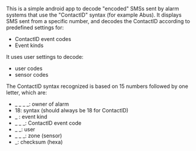 This is a simple android app to decode "encoded" SMSs sent by alarm systems that use the "ContactID" syntax (for example Abus).
It displays SMS sent from a specific number, and decodes the ContactID according to predefined settings for:
- ContactID event codes
- Event kinds

It uses user settings to decode:
- user codes
- sensor codes

The ContactID syntax recognized is based on 15 numbers followed by one letter, which are:
- _ _ _ _: owner of alarm
- 18: syntax (should always be 18 for ContactID)
- _ : event kind
- _ _ _: ContactID event code
- _ _: user
- _ _ _: zone (sensor)
- _: checksum (hexa)
